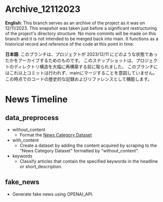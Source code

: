 # Archive_12112023
**English**:
This branch serves as an archive of the project as it was on 12/11/2023.
This snapshot was taken just before a significant restructuring of the project's directory structure. No more commits will be made on this branch and it is not intended to be merged back into main.
It functions as a historical record and reference of the code at this point in time.

**日本語**:
このブランチは、プロジェクトが 2023/12/11 にどのような状態であったかをアーカイブするためのものです。
このスナップショットは、プロジェクトのディレクトリ構造を大幅に再構築する前に取られました。 このブランチにはこれ以上コミットは行われず、mainにマージすることを意図していません。
この時点でのコードの歴史的な記録およびリファレンスとして機能します。


# News Timeline
## data_preprocess
- without_content
    - Format the [News Category Dataset](https://www.kaggle.com/datasets/rmisra/news-category-dataset?resource=download)
- with_content
    - Create a dataset by adding the content acquired by scraping to the "News Category Dataset" formatted by "without_content".
- keywords
    - Classify articles that contain the specified keywords in the headline or short_description.

## fake_news
- Generate fake news using OPENAI_API.